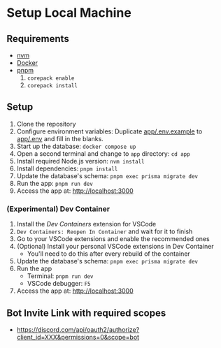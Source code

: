 # Setup Local Machine

## Requirements

- [nvm](https://github.com/nvm-sh/nvm)
- [Docker](https://www.docker.com/)
- [pnpm](https://pnpm.io/)
   1. `corepack enable`
   2. `corepack install`

## Setup

1. Clone the repository
2. Configure environment variables: Duplicate [app/.env.example](../app/.env.example) to [app/.env](../app/.env) and fill in the blanks.
3. Start up the database: `docker compose up`
4. Open a second terminal and change to `app` directory: `cd app`
5. Install required Node.js version: `nvm install`
6. Install dependencies: `pnpm install`
7. Update the database's schema: `pnpm exec prisma migrate dev`
8. Run the app: `pnpm run dev`
9. Access the app at: <http://localhost:3000>

### (Experimental) Dev Container

1. Install the _Dev Containers_ extension for VSCode
2. `Dev Containers: Reopen In Container` and wait for it to finish
3. Go to your VSCode extensions and enable the recommended ones
4. (Optional) Install your personal VSCode extensions in Dev Container
   - You'll need to do this after every rebuild of the container
5. Update the database's schema: `pnpm exec prisma migrate dev`
6. Run the app
   - Terminal: `pnpm run dev`
   - VSCode debugger: `F5`
7. Access the app at: <http://localhost:3000>

## Bot Invite Link with required scopes

- <https://discord.com/api/oauth2/authorize?client_id=XXX&permissions=0&scope=bot>

